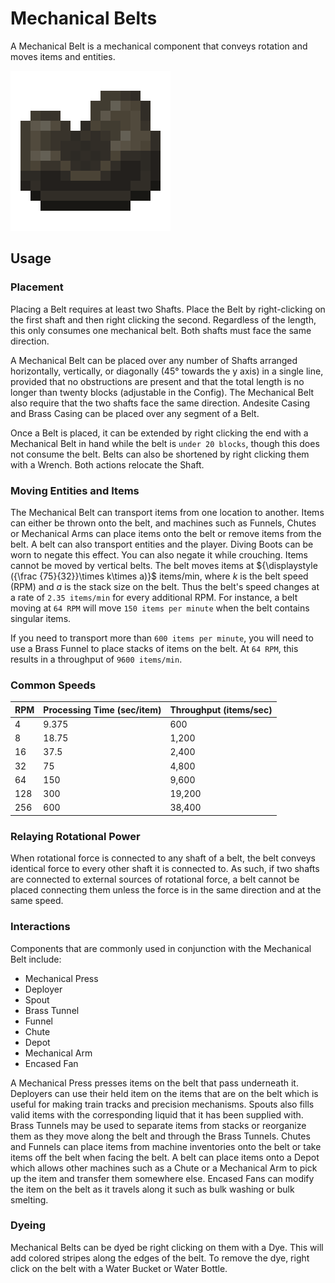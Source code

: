# Mechanical Belts

A Mechanical Belt is a mechanical component that conveys rotation and moves items and entities.

![Belt](../assets/items/belt.png)

## Usage

### Placement

Placing a Belt requires at least two Shafts. Place the Belt by right-clicking on the first shaft and then right clicking the second. Regardless of the length, this only consumes one mechanical belt. Both shafts must face the same direction.

A Mechanical Belt can be placed over any number of Shafts arranged horizontally, vertically, or diagonally (45° towards the y axis) in a single line, provided that no obstructions are present and that the total length is no longer than twenty blocks (adjustable in the Config). The Mechanical Belt also require that the two shafts face the same direction. Andesite Casing and Brass Casing can be placed over any segment of a Belt.

Once a Belt is placed, it can be extended by right clicking the end with a Mechanical Belt in hand while the belt is `under 20 blocks`, though this does not consume the belt. Belts can also be shortened by right clicking them with a Wrench. Both actions relocate the Shaft.

### Moving Entities and Items

The Mechanical Belt can transport items from one location to another. Items can either be thrown onto the belt, and machines such as Funnels, Chutes or Mechanical Arms can place items onto the belt or remove items from the belt. A belt can also transport entities and the player. Diving Boots can be worn to negate this effect. You can also negate it while crouching. Items cannot be moved by vertical belts. The belt moves items at ${\displaystyle ({\frac {75}{32}}\times k\times a)}$ items/min, where ${\displaystyle k}$ is the belt speed (RPM) and ${\displaystyle a}$ is the stack size on the belt. Thus the belt's speed changes at a rate of `2.35 items/min` for every additional RPM. For instance, a belt moving at `64 RPM` will move `150 items per minute` when the belt contains singular items.

If you need to transport more than `600 items per minute`, you will need to use a Brass Funnel to place stacks of items on the belt. At `64 RPM`, this results in a throughput of `9600 items/min`.

### Common Speeds

| RPM | Processing Time (sec/item) | Throughput (items/sec) |
| --- | -------------------------- | ---------------------- |
| 4   | 9.375                      | 600                    |
| 8   | 18.75                      | 1,200                  |
| 16  | 37.5                       | 2,400                  |
| 32  | 75                         | 4,800                  |
| 64  | 150                        | 9,600                  |
| 128 | 300                        | 19,200                 |
| 256 | 600                        | 38,400                 |

### Relaying Rotational Power

When rotational force is connected to any shaft of a belt, the belt conveys identical force to every other shaft it is connected to. As such, if two shafts are connected to external sources of rotational force, a belt cannot be placed connecting them unless the force is in the same direction and at the same speed.

### Interactions

Components that are commonly used in conjunction with the Mechanical Belt include:

- Mechanical Press
- Deployer
- Spout
- Brass Tunnel
- Funnel
- Chute
- Depot
- Mechanical Arm
- Encased Fan

A Mechanical Press presses items on the belt that pass underneath it. Deployers can use their held item on the items that are on the belt which is useful for making train tracks and precision mechanisms. Spouts also fills valid items with the corresponding liquid that it has been supplied with. Brass Tunnels may be used to separate items from stacks or reorganize them as they move along the belt and through the Brass Tunnels. Chutes and Funnels can place items from machine inventories onto the belt or take items off the belt when facing the belt. A belt can place items onto a Depot which allows other machines such as a Chute or a Mechanical Arm to pick up the item and transfer them somewhere else. Encased Fans can modify the item on the belt as it travels along it such as bulk washing or bulk smelting.

### Dyeing

Mechanical Belts can be dyed be right clicking on them with a Dye. This will add colored stripes along the edges of the belt. To remove the dye, right click on the belt with a Water Bucket or Water Bottle.
